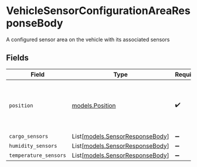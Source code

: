 # VehicleSensorConfigurationAreaResponseBody

A configured sensor area on the vehicle with its associated sensors


## Fields

| Field                                                                    | Type                                                                     | Required                                                                 | Description                                                              | Example                                                                  |
| ------------------------------------------------------------------------ | ------------------------------------------------------------------------ | ------------------------------------------------------------------------ | ------------------------------------------------------------------------ | ------------------------------------------------------------------------ |
| `position`                                                               | [models.Position](../models/position.md)                                 | :heavy_check_mark:                                                       | Position of the area on vehicle  Valid values: `back`, `front`, `middle` | back                                                                     |
| `cargo_sensors`                                                          | List[[models.SensorResponseBody](../models/sensorresponsebody.md)]       | :heavy_minus_sign:                                                       | N/A                                                                      |                                                                          |
| `humidity_sensors`                                                       | List[[models.SensorResponseBody](../models/sensorresponsebody.md)]       | :heavy_minus_sign:                                                       | N/A                                                                      |                                                                          |
| `temperature_sensors`                                                    | List[[models.SensorResponseBody](../models/sensorresponsebody.md)]       | :heavy_minus_sign:                                                       | N/A                                                                      |                                                                          |